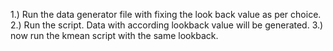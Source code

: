 1.) Run the data generator file with fixing the look back value as per choice.<br>
2.) Run the script. Data with according lookback value will be generated.
3.) now run the kmean script with the same lookback.
